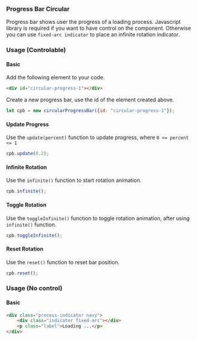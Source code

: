 ### Progress Bar Circular
Progress bar shows user the progress of a loading process.
Javascript library is required if you want to have control on the component.
Otherwise you can use `fixed-arc indicator` to place an infinite rotation indicator.

### Usage (Controlable)
#### Basic
Add the following element to your code.
```html
<div id="circular-progress-1"></div>
```

Create a new progress bar, use the id of the element created above.
```js
let cpb = new circularProgressBar({id: "circular-progress-1"});
```

#### Update Progress
Use the `update(percent)` function to update progress, where `0 <= percent <= 1`
```js
cpb.update(0.2);
```

#### Infinite Rotation
Use the `infinite()` function to start rotation animation.
```js
cpb.infinite();
```

#### Toggle Rotation
Use the `toggleInfinite()` function to toggle rotation animation, after using `infinite()` function.
```js
cpb.toggleInfinite();
```

#### Reset Rotation
Use the `reset()` function to reset bar position.
```js
cpb.reset();
```

### Usage (No control)
#### Basic
```html
<div class="process-indicator navy">
    <div class="indicator fixed-arc"></div>
    <p class="label">Loading ...</p>
</div>
```
